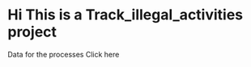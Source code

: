 # Hi This is a Track_illegal_activities project
Data for the processes <a hreh="https://github.com/sreeragrnandan/Illegal">Click here</a>
